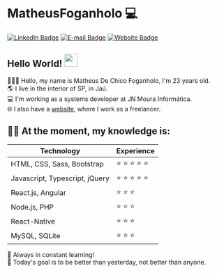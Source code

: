 # MatheusFoganholo :computer:

[![LinkedIn Badge](https://img.shields.io/badge/-LinkedIn-blue?style=flat-square&logo=Linkedin&logoColor=white&link=https://www.linkedin.com/in/MatheusFoganholo)](https://www.linkedin.com/in/MatheusFoganholo)
[![E-mail Badge](https://img.shields.io/badge/-E--mail-c14438?style=flat-square&logo=Gmail&logoColor=white&link=mailto:contato@matheusfoganholo.com.br)](mailto:contato@matheusfoganholo.com.br)
[![Website Badge](https://img.shields.io/badge/-Website-4285F4?style=flat-square&logo=Google%20Chrome&logoColor=white&link=https://www.matheusfoganholo.com.br)](https://www.matheusfoganholo.com.br)

## Hello World! <img src="https://raw.githubusercontent.com/MartinHeinz/MartinHeinz/master/wave.gif" width="30px">
👱🏼‍♂️ Hello, my name is Matheus De Chico Foganholo, I'm 23 years old.<br/>
🌎 I live in the interior of SP, in Jaú.<br/>
💻 I'm working as a systems developer at JN Moura Informática.<br/>
🌐 I also have a <a href="https://matheusfoganholo.com.br/">website</a>, where I work as a freelancer.<br/>

## :man_technologist: At the moment, my knowledge is:

| Technology | Experience |
| - | - |
| HTML, CSS, Sass, Bootstrap | :star: :star: :star: :star: :star: | 
| Javascript, Typescript, jQuery | :star: :star: :star: :star: :star: |
| React.js, Angular | :star: :star: :star: |
| Node.js, PHP | :star: :star: :star: |
| React-Native | :star: :star: :star: |
| MySQL, SQLite | :star: :star: :star: |

🚀 Always in constant learning! <br/>
🎯 Today's goal is to be better than yesterday, not better than anyone.
